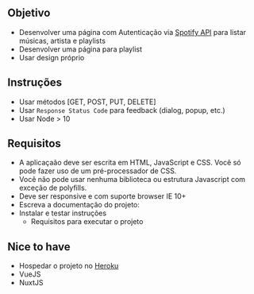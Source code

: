 ## Objetivo

- Desenvolver uma página com Autenticação via [Spotify API](https://developer.spotify.com/documentation/web-api/) para listar músicas, artista e playlists
- Desenvolver uma página para playlist
- Usar design próprio

## Instruções

- Usar métodos [GET, POST, PUT, DELETE]
- Usar `Response Status Code` para feedback (dialog, popup, etc.)
- Usar Node > 10

## Requisitos

- A aplicaçaão deve ser escrita em HTML, JavaScript e CSS. Você só pode fazer uso de um pré-processador de CSS.
- Você não pode usar nenhuma biblioteca ou estrutura Javascript com exceção de polyfills.
- Deve ser responsive e com suporte browser IE 10+
- Escreva a documentação do projeto:
- Instalar e testar instruções
  - Requisitos para executar o projeto

## Nice to have
- Hospedar o projeto no [Heroku](https://www.heroku.com/)
- VueJS
- NuxtJS
